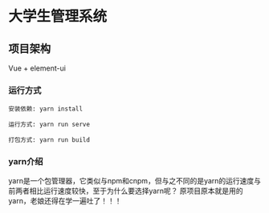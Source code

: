 # 大学生管理系统

## 项目架构 
Vue + element-ui 

### 运行方式
``` 
安装依赖: yarn install

运行方式: yarn run serve

打包方式: yarn run build
```
### yarn介绍
yarn是一个包管理器，它类似与npm和cnpm，但与之不同的是yarn的运行速度与前两者相比运行速度较快，至于为什么要选择yarn呢？
原项目原本就是用的yarn，老娘还得在学一遍吐了！！！
